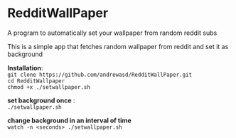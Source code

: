 # RedditWallPaper
A program to automatically set your wallpaper from random reddit subs

This is a simple app that fetches random wallpaper from reddit and set it as background

**Installation**:  
`git clone https://github.com/andrewasd/RedditWallPaper.git`  
`cd RedditWallpaper`  
`chmod +x ./setwallpaper.sh`   


**set background once** :  
`./setwallpaper.sh`

**change background in an interval of time**  
`watch -n <seconds> ./setwallpaper.sh`




